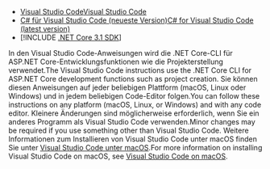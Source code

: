 * [<span data-ttu-id="c6ece-101">Visual Studio Code</span><span class="sxs-lookup"><span data-stu-id="c6ece-101">Visual Studio Code</span></span>](https://code.visualstudio.com/download)
* [<span data-ttu-id="c6ece-102">C# für Visual Studio Code (neueste Version)</span><span class="sxs-lookup"><span data-stu-id="c6ece-102">C# for Visual Studio Code (latest version)</span></span>](https://marketplace.visualstudio.com/items?itemName=ms-dotnettools.csharp)
* [!INCLUDE [.NET Core 3.1 SDK](~/includes/3.1-SDK.md)]

<span data-ttu-id="c6ece-103">In den Visual Studio Code-Anweisungen wird die .NET Core-CLI für ASP.NET Core-Entwicklungsfunktionen wie die Projekterstellung verwendet.</span><span class="sxs-lookup"><span data-stu-id="c6ece-103">The Visual Studio Code instructions use the .NET Core CLI for ASP.NET Core development functions such as project creation.</span></span> <span data-ttu-id="c6ece-104">Sie können diesen Anweisungen auf jeder beliebigen Plattform (macOS, Linux oder Windows) und in jedem beliebigen Code-Editor folgen.</span><span class="sxs-lookup"><span data-stu-id="c6ece-104">You can follow these instructions on any platform (macOS, Linux, or Windows) and with any code editor.</span></span> <span data-ttu-id="c6ece-105">Kleinere Änderungen sind möglicherweise erforderlich, wenn Sie ein anderes Programm als Visual Studio Code verwenden.</span><span class="sxs-lookup"><span data-stu-id="c6ece-105">Minor changes may be required if you use something other than Visual Studio Code.</span></span> <span data-ttu-id="c6ece-106">Weitere Informationen zum Installieren von Visual Studio Code unter macOS finden Sie unter [Visual Studio Code unter macOS](https://code.visualstudio.com/docs/setup/mac).</span><span class="sxs-lookup"><span data-stu-id="c6ece-106">For more information on installing Visual Studio Code on macOS, see [Visual Studio Code on macOS](https://code.visualstudio.com/docs/setup/mac).</span></span>
